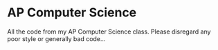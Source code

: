 # AP Computer Science
All the code from my AP Computer Science class. Please disregard any poor style or generally bad code...
